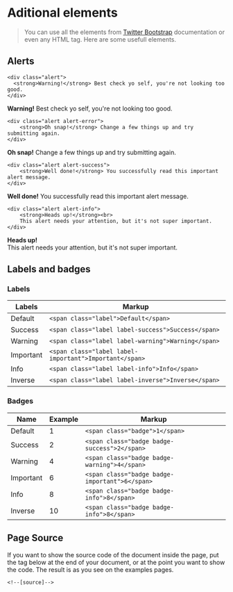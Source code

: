 Aditional elements
==================================================

> You can use all the elements from <a href="http://twitter.github.com/bootstrap" target="_blank">Twitter Bootstrap</a> documentation or even any HTML tag. Here are some usefull elements.

Alerts
--------------------------------------------------

~~~
<div class="alert">
  <strong>Warning!</strong> Best check yo self, you're not looking too good.
</div>
~~~

<div class="alert">
  <strong>Warning!</strong> Best check yo self, you're not looking too good.
</div>

~~~
<div class="alert alert-error">
	<strong>Oh snap!</strong> Change a few things up and try submitting again.
</div>
~~~

<div class="alert alert-error">
	<strong>Oh snap!</strong> Change a few things up and try submitting again.
</div>

~~~
<div class="alert alert-success">
	<strong>Well done!</strong> You successfully read this important alert message.
</div>
~~~

<div class="alert alert-success">
	<strong>Well done!</strong> You successfully read this important alert message.
</div>

~~~
<div class="alert alert-info">
	<strong>Heads up!</strong><br>
	This alert needs your attention, but it's not super important.
</div>
~~~

<div class="alert alert-info">
	<strong>Heads up!</strong><br>
	This alert needs your attention, but it's not super important.
</div>


Labels and badges
--------------------------------------------------

### Labels

| Labels                                             	| Markup                                                 |
| ----------------------------------------------------- | ------------------------------------------------------ |
| <span class="label">Default</span>	                | `<span class="label">Default</span>`                   |
| <span class="label label-success">Success</span>   	| `<span class="label label-success">Success</span>`     |
| <span class="label label-warning">Warning</span>	    | `<span class="label label-warning">Warning</span>`     |
| <span class="label label-important">Important</span>	| `<span class="label label-important">Important</span>` |
| <span class="label label-info">Info</span>		    | `<span class="label label-info">Info</span>`           |
| <span class="label label-inverse">Inverse</span>	    | `<span class="label label-inverse">Inverse</span>`     |

### Badges

| Name   	| Example										| Markup        								 |
| --------- | --------------------------------------------- | ---------------------------------------------- |
| Default	| <span class="badge">1</span> 					| `<span class="badge">1</span>`				 |
| Success	| <span class="badge badge-success">2</span>	| `<span class="badge badge-success">2</span>`	 |
| Warning	| <span class="badge badge-warning">4</span>	| `<span class="badge badge-warning">4</span>`	 |
| Important | <span class="badge badge-important">6</span> 	| `<span class="badge badge-important">6</span>` |
| Info		| <span class="badge badge-info">8</span> 		| `<span class="badge badge-info">8</span>` 	 |
| Inverse	| <span class="badge badge-inverse">10</span> 	| `<span class="badge badge-info">8</span>`		 |


Page Source
--------------------------------------------------

If you want to show the source code of the document inside the page, put the tag below at the end of your document, or at the point you want to show the code. The result is as you see on the examples pages.

~~~
<!--[source]-->
~~~

